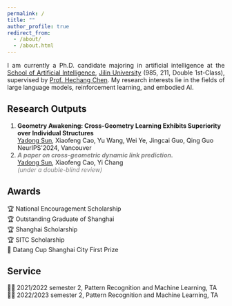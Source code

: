 ```yaml
---
permalink: /
title: ""
author_profile: true
redirect_from: 
  - /about/
  - /about.html
---
```


<p style="text-align: justify;">
I am currently a Ph.D. candidate majoring in artificial intelligence at the <a href="https://sai.jlu.edu.cn/">School of Artificial Intelligence</a>, <a href="https://www.jlu.edu.cn/">Jilin University</a>  (985, 211, Double 1st-Class), supervised by <a href="https://scholar.google.com/citations?user=EezEcbgAAAAJ/">Prof. Hechang Chen</a>. My research interests lie in the fields of large language models, reinforcement learning, and embodied AI.
</p>

Research Outputs
------

<p style="text-align: justify;">
<ol>
<li> <b>Geometry Awakening: Cross-Geometry Learning Exhibits Superiority over Individual Structures</b>
<br>
<u>Yadong Sun</u>, Xiaofeng Cao, Yu Wang, Wei Ye, Jingcai Guo, Qing Guo
<br>
NeurIPS'2024, Vancouver
</li>

<li>
<span style="color: grey;">
<b><i>A paper on cross-geometric dynamic link prediction. </i></b></span>
<br>
<u>Yadong Sun</u>, Xiaofeng Cao, Yi Chang
<br>
<span style="color: grey;"><i>(under a double-blind review)</i></span>
</li>
</ol>
</p>

Awards
------

<p style="text-align: justify;">
🏆 National Encouragement Scholarship
<br>
🏆 Outstanding Graduate of Shanghai
<br>
🏆 Shanghai Scholarship
<br>
🏆 SITC Scholarship
<br>
🏅 Datang Cup Shanghai City First Prize
</p>

Service
------

<p style="text-align: justify;">
👨‍🏫 2021/2022 semester 2, Pattern Recognition and Machine Learning, TA
<br>
👨‍🏫 2022/2023 semester 2, Pattern Recognition and Machine Learning, TA
</p>
